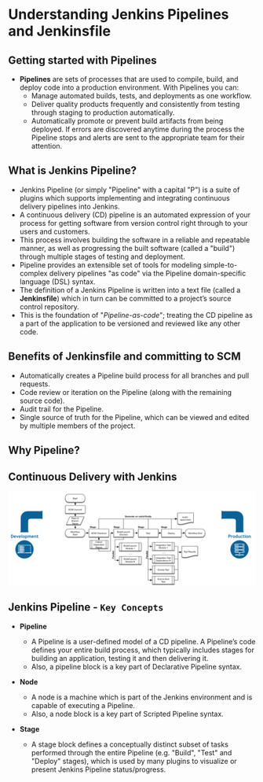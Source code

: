 # Understanding Jenkins Pipelines and Jenkinsfile

## Getting started with Pipelines

- **Pipelines** are sets of processes that are used to compile, build, and deploy code into a production environment. With Pipelines you can:
  - Manage automated builds, tests, and deployments as one workflow.
  - Deliver quality products frequently and consistently from testing through staging to production automatically.
  - Automatically promote or prevent build artifacts from being deployed. If errors are discovered anytime during the process the Pipeline stops and alerts are sent to the appropriate team for their attention.

## What is Jenkins Pipeline?

- Jenkins Pipeline (or simply "Pipeline" with a capital "P") is a suite of plugins which supports implementing and integrating continuous delivery pipelines into Jenkins.
- A continuous delivery (CD) pipeline is an automated expression of your process for getting software from version control right through to your users and customers.
- This process involves building the software in a reliable and repeatable manner, as well as progressing the built software (called a "build") through multiple stages of testing and deployment.
- Pipeline provides an extensible set of tools for modeling simple-to-complex delivery pipelines "as code" via the Pipeline domain-specific language (DSL) syntax.
- The definition of a Jenkins Pipeline is written into a text file (called a **Jenkinsfile**) which in turn can be committed to a project’s source control repository.
- This is the foundation of "_Pipeline-as-code_"; treating the CD pipeline as a part of the application to be versioned and reviewed like any other code.

## Benefits of Jenkinsfile and committing to SCM

- Automatically creates a Pipeline build process for all branches and pull requests.
- Code review or iteration on the Pipeline (along with the remaining source code).
- Audit trail for the Pipeline.
- Single source of truth for the Pipeline, which can be viewed and edited by multiple members of the project.

## Why Pipeline?

## Continuous Delivery with Jenkins

![jenkinscdarch](images/jenkinscdarch.png)

## Jenkins Pipeline - `Key Concepts`

- **Pipeline**

  - A Pipeline is a user-defined model of a CD pipeline. A Pipeline’s code defines your entire build process, which typically includes stages for building an application, testing it and then delivering it.
  - Also, a pipeline block is a key part of Declarative Pipeline syntax.

- **Node**

  - A node is a machine which is part of the Jenkins environment and is capable of executing a Pipeline.
  - Also, a node block is a key part of Scripted Pipeline syntax.

- **Stage**

  - A stage block defines a conceptually distinct subset of tasks performed through the entire Pipeline (e.g. "Build", "Test" and "Deploy" stages), which is used by many plugins to visualize or present Jenkins Pipeline status/progress.
